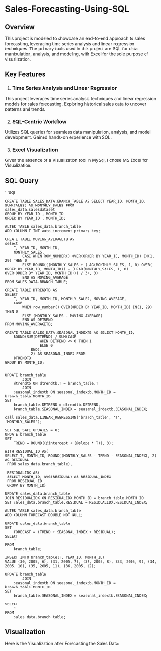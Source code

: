 # Sales-Forecasting-Using-SQL

## Overview
This project is modeled to showcase an end-to-end approach to sales forecasting, leveraging time series analysis and linear regression techniques. The primary tools used in this project are SQL for data manipulation, analysis, and modeling, with Excel for the sole purpose of visualization.

## Key Features

1. ### Time Series Analysis and Linear Regression
This project leverages time series analysis techniques and linear regression models for sales forecasting. Exploring historical sales data to uncover patterns and trends.

2. ### SQL-Centric Workflow
Utilizes SQL queries for seamless data manipulation, analysis, and model development. Gained hands-on experience with SQL.

3. ### Excel Visualization
Given the absence of a Visualization tool in MySql, I chose MS Excel for Visualization.

## SQL Query


'''sql
    
    CREATE TABLE SALES_DATA.BRANCH_TABLE AS SELECT YEAR_ID, MONTH_ID, SUM(SALES) AS MONTHLY_SALES FROM
    sales_data.salesdataset
    GROUP BY YEAR_ID , MONTH_ID
    ORDER BY YEAR_ID , MONTH_ID;
    
    ALTER TABLE sales_data.branch_table
    ADD COLUMN T INT auto_increment primary key;
    
    CREATE TABLE MOVING_AVERAGETB AS
    select 
    	T, YEAR_ID, MONTH_ID,
    	MONTHLY_SALES,
    		CASE WHEN ROW_NUMBER() OVER(ORDER BY YEAR_ID, MONTH_ID) IN(1, 29) THEN 0 
    		ELSE ROUND(((MONTHLY_SALES + (LAG(MONTHLY_SALES, 1, 0) OVER( ORDER BY YEAR_ID, MONTH_ID)) + (LEAD(MONTHLY_SALES, 1, 0)     OVER(ORDER BY YEAR_ID, MONTH_ID))) / 3), 3)
    		END AS MOVING_AVERAGE
    FROM SALES_DATA.BRANCH_TABLE;
    
    CREATE TABLE DTRENDTB AS
    SELECT 
    	T, YEAR_ID, MONTH_ID, MONTHLY_SALES, MOVING_AVERAGE,
        CASE
    		WHEN row_number() OVER(ORDER BY YEAR_ID, MONTH_ID) IN(1, 29) THEN 0
            ELSE (MONTHLY_SALES - MOVING_AVERAGE)
            END AS DETREND
    FROM MOVING_AVERAGETB;
    
    CREATE TABLE SALES_DATA.SEASONAL_INDEXTB AS SELECT MONTH_ID,
        ROUND(SUM(DETREND) / SUM(CASE
                    WHEN DETREND <> 0 THEN 1
                    ELSE 0
                END),
                2) AS SEASONAL_INDEX FROM
        DTRENDTB
    GROUP BY MONTH_ID;
    
    
    UPDATE branch_table
            JOIN
        dtrendtb ON dtrendtb.T = branch_table.T
            JOIN
        seasonal_indextb ON seasonal_indextb.MONTH_ID = branch_table.MONTH_ID 
    SET 
        branch_table.DETREND = dtrendtb.DETREND,
        branch_table.SEASONAL_INDEX = seasonal_indextb.SEASONAL_INDEX;
    
    call sales_data.LINEAR_REGRESSION('branch_table', 'T', 'MONTHLY_SALES');
    
    SET SQL_SAFE_UPDATES = 0;
    UPDATE branch_table 
    SET 
        TREND = ROUND((@intercept + (@slope * T)), 3);
    
    WITH RESIDUAL_ID AS(
    SELECT T, MONTH_ID, ROUND((MONTHLY_SALES - TREND - SEASONAL_INDEX), 2) AS RESIDUAL
     FROM sales_data.branch_table),
     
     RESIDUALIDX AS(
     SELECT MONTH_ID, AVG(RESIDUAL) AS RESIDUAL_INDEX
     FROM RESIDUAL_ID
     GROUP BY MONTH_ID)
     
    UPDATE sales_data.branch_table
    JOIN RESIDUALIDX ON RESIDUALIDX.MONTH_ID = branch_table.MONTH_ID
    SET sales_data.branch_table.RESIDUAL = RESIDUALIDX.RESIDUAL_INDEX;
    
    ALTER TABLE sales_data.branch_table
    ADD COLUMN FORECAST DOUBLE NOT NULL;
    
    UPDATE sales_data.branch_table 
    SET 
        FORECAST = (TREND + SEASONAL_INDEX + RESIDUAL);
    SELECT 
        *
    FROM
        branch_table;
    
    INSERT INTO branch_table(T, YEAR_ID, MONTH_ID)
    VALUE (30, 2005, 6), (31, 2005, 7), (32, 2005, 8), (33, 2005, 9), (34, 2005, 10), (35, 2005, 11), (36, 2005, 12);
    
    UPDATE branch_table
            JOIN
        seasonal_indextb ON seasonal_indextb.MONTH_ID = branch_table.MONTH_ID 
    SET 
        branch_table.SEASONAL_INDEX = seasonal_indextb.SEASONAL_INDEX;
    
    SELECT 
        *
    FROM
        sales_data.branch_table;

## Visualization
 Here is the Visualization after Forecasting the Sales Data:

    
    
